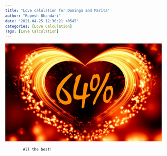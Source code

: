```yaml
---
title: "Love calulation for Dominga and Marita"
author: "Rupesh Bhandari"
date: "2021-04-25 12:30:21 +0545"
categories: [Love Calculation]
Tags: [Love Calculation]
---
```


![Match Picture](/assets/img/lovecal/Dominga-Marita.jpg)

            All the best!
    